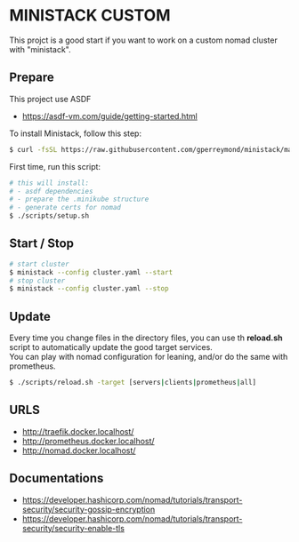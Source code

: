 # MINISTACK CUSTOM

This projct is a good start if you want to work on a custom nomad cluster with "ministack".

## Prepare

This project use ASDF
* https://asdf-vm.com/guide/getting-started.html

To install Ministack, follow this step:
```sh
$ curl -fsSL https://raw.githubusercontent.com/gperreymond/ministack/main/install | bash
```

First time, run this script:
```bash
# this will install:
# - asdf dependencies
# - prepare the .minikube structure
# - generate certs for nomad
$ ./scripts/setup.sh
```

## Start / Stop

```sh
# start cluster
$ ministack --config cluster.yaml --start
# stop cluster
$ ministack --config cluster.yaml --stop
```

## Update

Every time you change files in the directory files, you can use th __reload.sh__ script to automatically update the good target services.  
You can play with nomad configuration for leaning, and/or do the same with prometheus.

```sh
$ ./scripts/reload.sh -target [servers|clients|prometheus|all]
```

## URLS

* http://traefik.docker.localhost/
* http://prometheus.docker.localhost/
* http://nomad.docker.localhost/


## Documentations

* https://developer.hashicorp.com/nomad/tutorials/transport-security/security-gossip-encryption
* https://developer.hashicorp.com/nomad/tutorials/transport-security/security-enable-tls
